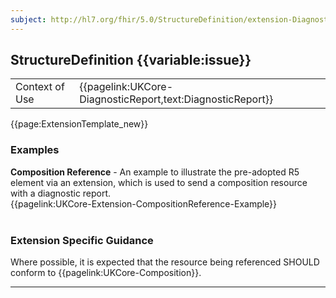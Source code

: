 ```yaml
---
subject: http://hl7.org/fhir/5.0/StructureDefinition/extension-DiagnosticReport.composition
---
```


## StructureDefinition {{variable:issue}}

<table id="addToTranspose">
<tr><td>Context of Use</td>
<td>{{pagelink:UKCore-DiagnosticReport,text:DiagnosticReport}}</td>
</tr>
</table>

{{page:ExtensionTemplate_new}}

<div id="Examples" class="tabcontent">
  <h3>Examples</h3>
  <b>Composition Reference</b> - An example to illustrate the pre-adopted R5 element via an extension, which is used to send a composition resource with a diagnostic report.<br>
  {{pagelink:UKCore-Extension-CompositionReference-Example}}
  <br><br>
</div>

<h3 id="guidance-diagnosticreportcomposition">Extension Specific Guidance</h3>

Where possible, it is expected that the resource being referenced SHOULD conform to {{pagelink:UKCore-Composition}}.

---